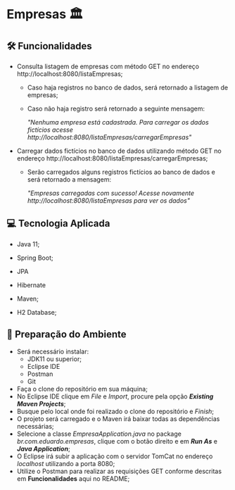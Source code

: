 # Empresas :classical_building:



## 🛠 Funcionalidades

- Consulta listagem de empresas com método GET no endereço http://localhost:8080/listaEmpresas;

  - Caso haja registros no banco de dados, será retornado a listagem de empresas;

  - Caso não haja registro será retornado a seguinte mensagem:

    *"Nenhuma empresa está cadastrada. Para carregar os dados fictícios acesse http://localhost:8080/listaEmpresas/carregarEmpresas"*

- Carregar dados fictícios no banco de dados utilizando método GET no endereço http://localhost:8080/listaEmpresas/carregarEmpresas;

  - Serão carregados alguns registros fictícios ao banco de dados e será retornado a mensagem:

    *"Empresas carregadas com sucesso! Acesse novamente http://localhost:8080/listaEmpresas para ver os dados"*

    

## :computer: Tecnologia Aplicada

- Java 11;

- Spring Boot;

- JPA

- Hibernate

- Maven;

- H2 Database;

  

## 🚀 Preparação do Ambiente

- Será necessário instalar:
  - JDK11 ou superior;
  - Eclipse IDE
  - Postman
  - Git
- Faça o clone do repositório em sua máquina;
- No Eclipse IDE clique em *File* e *Import*, procure pela opção ***Existing Maven Projects***;
- Busque pelo local onde foi realizado o clone do repositório e *Finish*;
- O projeto será carregado e o Maven irá baixar todas as dependências necessárias;
- Selecione a classe *EmpresaApplication.java* no package *br.com.eduardo.empresas*, clique com o botão direito e em ***Run As*** e ***Java Application***;
- O Eclipse irá subir a aplicação com o servidor TomCat no endereço *localhost* utilizando a porta 8080;
- Utilize o Postman para realizar as requisições GET conforme descritas em **Funcionalidades** aqui no README;









